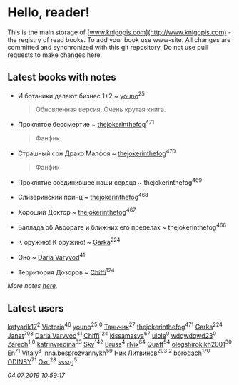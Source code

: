 # Hello, reader!
This is the main storage of [www.knigopis.com](http://www.knigopis.com) - the registry of read books.
To add your book use www-site. All changes are committed and synchronized with this git repository.
Do not use pull requests to make changes here.


## Latest books with notes
* И ботаники делают бизнес 1+2 ~ [youno](users/302/302928912-vkontakte)<sup>25</sup>
    > Обновленная версия. Очень крутая книга.

* Проклятое бессмертие ~ [thejokerinthefog](users/317/317244423-vkontakte)<sup>471</sup>
    > Фанфик

* Страшный сон Драко Малфоя ~ [thejokerinthefog](users/317/317244423-vkontakte)<sup>470</sup>
    > Фанфик

* Проклятие соединившее наши сердца ~ [thejokerinthefog](users/317/317244423-vkontakte)<sup>469</sup>

* Слизеринский принц ~ [thejokerinthefog](users/317/317244423-vkontakte)<sup>468</sup>

* Хороший Доктор ~ [thejokerinthefog](users/317/317244423-vkontakte)<sup>467</sup>

* Баллада об Аврорате и ближних его пределах ~ [thejokerinthefog](users/317/317244423-vkontakte)<sup>466</sup>

* К оружию! К оружию! ~ [Garka](users/115/115753719718250012620-google)<sup>224</sup>

* Оно ~ [Daria Varyvod](users/829/829893410524253-facebook)<sup>41</sup>

* Территория Дозоров ~ [Chiffi](users/105/105831994080785626680-google)<sup>124</sup>


_More notes [here](latest_books_with_notes.md)._


## Latest users
[katyarik17](users/170/170796230-vkontakte)<sup>2</sup> 
[Victoria](users/113/113794223924688167852-google)<sup>46</sup> 
[youno](users/302/302928912-vkontakte)<sup>25</sup> 
[](users/138/138142271868147910-mailru)<sup>0</sup> 
[Таньчик](users/209/2096581563762610-facebook)<sup>27</sup> 
[thejokerinthefog](users/317/317244423-vkontakte)<sup>471</sup> 
[Garka](users/115/115753719718250012620-google)<sup>224</sup> 
[Janet](users/108/108113656204404967440-google)<sup>708</sup> 
[Daria Varyvod](users/829/829893410524253-facebook)<sup>41</sup> 
[Chiffi](users/105/105831994080785626680-google)<sup>124</sup> 
[kissamasya](users/684/68439978-vkontakte)<sup>67</sup> 
[ulole](users/244/244065473-vkontakte)<sup>0</sup> 
[wdqwdqwd23](users/132/13245747-vkontakte)<sup>0</sup> 
[Zarech](users/116/116927503362988481359-google)<sup>1</sup> 
[](users/116/116927503362988481359-googleplus)<sup>0</sup> 
[katrinvredina](users/233/2336755-vkontakte)<sup>83</sup> 
[Sky](users/118/118049897850017649660-google)<sup>142</sup> 
[Bruss](users/178/178551812-vkontakte)<sup>4</sup> 
[rNix](users/227/22742452-yandex)<sup>64</sup> 
[Quaff](users/122/12267158-vkontakte)<sup>54</sup> 
[olegshirokikh2001](users/445/445474364-vkontakte)<sup>30</sup> 
[En](users/333/333646551-vkontakte)<sup>71</sup> 
[Vitaly](users/109/109395490138181998437-google)<sup>8</sup> 
[inna.besprozvannykh](users/733/73323849-yandex)<sup>59</sup> 
[Ник Литвинов](users/241/241974816-vkontakte)<sup>203</sup> 
[](users/110/110931306939441771638-google)<sup>2</sup> 
[borodach](users/157/15706320-vkontakte)<sup>170</sup> 
[ODINSY](users/100/100978570902186865324-google)<sup>71</sup> 
[Окс](users/102/102536471289425216982-google)<sup>28</sup> 
[sssrg](users/110/110891893506198620129-google)<sup>5</sup> 


_04.07.2019 10:59:17_
